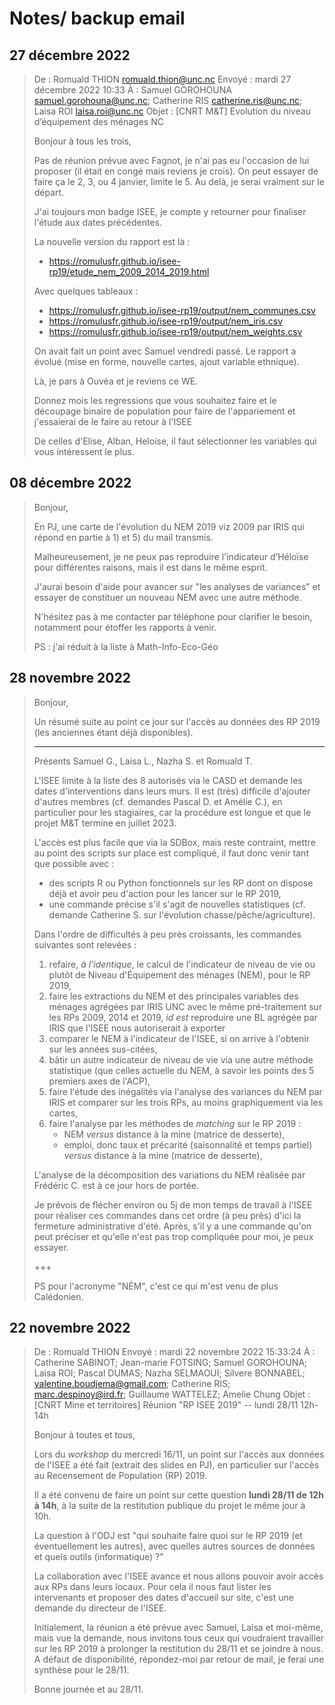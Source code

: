 # Notes/ backup email

## 27 décembre 2022

> De : Romuald THION <romuald.thion@unc.nc>
> Envoyé : mardi 27 décembre 2022 10:33
> À : Samuel GOROHOUNA <samuel.gorohouna@unc.nc>; Catherine RIS <catherine.ris@unc.nc>; Laisa ROI <laisa.roi@unc.nc>
> Objet : [CNRT M&T] Evolution du niveau d’équipement des ménages NC
>
> Bonjour à tous les trois,
>
> Pas de réunion prévue avec Fagnot, je n'ai pas eu l'occasion de lui proposer (il était en congé mais reviens je crois).
> On peut essayer de faire ça le 2, 3, ou 4 janvier, limite le 5. Au delà, je serai vraiment sur le départ.
>
> J'ai toujours mon badge ISEE, je compte y retourner pour finaliser l'étude aux dates précédentes.
>
> La nouvelle version du rapport est là :
>
> - <https://romulusfr.github.io/isee-rp19/etude_nem_2009_2014_2019.html>
>
> Avec quelques tableaux :
>
> - <https://romulusfr.github.io/isee-rp19/output/nem_communes.csv>
> - <https://romulusfr.github.io/isee-rp19/output/nem_iris.csv>
> - <https://romulusfr.github.io/isee-rp19/output/nem_weights.csv>
>
> On avait fait un point avec Samuel vendredi passé.
> Le rapport a évolué (mise en forme, nouvelle cartes, ajout variable ethnique).
>
> Là, je pars à Ouvéa et je reviens ce WE.
>
> Donnez mois les regressions que vous souhaitez faire et le découpage binaire de population pour faire de l'appariement et j'essaierai de le faire au retour à l'ISEE
>
> De celles d'Elise, Alban, Heloise, il faut sélectionner les variables qui vous intéressent le plus.

## 08 décembre 2022

> Bonjour,
>
> En PJ, une carte de l'évolution du NEM 2019 viz 2009 par IRIS qui répond en partie à 1) et 5) du mail transmis.
>
> Malheureusement, je ne peux pas reproduire l'indicateur d’Héloïse pour différentes raisons, mais il est dans le même esprit.
>
> J'aurai besoin d'aide pour avancer sur "les analyses de variances" et essayer de constituer un nouveau NEM avec une autre méthode.
>
> N'hésitez pas à me contacter par téléphone pour clarifier le besoin, notamment pour étoffer les rapports à venir.
>
> PS : j'ai réduit à la liste à Math-Info-Eco-Géo

## 28 novembre 2022

> Bonjour,
>
> Un résumé suite au point ce jour sur l'accès au données des RP 2019 (les anciennes étant déjà disponibles).
>
> ---
>
> Présents Samuel G., Laisa L., Nazha S. et Romuald T.
>
> L'ISEE limite à la liste des 8 autorisés via le CASD et demande les dates d'interventions dans leurs murs. Il est (très) difficile d'ajouter d'autres membres (cf. demandes Pascal D. et Amélie C.), en particulier pour les stagiaires, car la procédure est longue et que le projet M&T termine en juillet 2023.
>
> L'accès est plus facile que via la SDBox, mais reste contraint, mettre au point des scripts sur place est compliqué, il faut donc venir tant que possible avec :
>
> - des scripts R ou Python fonctionnels sur les RP dont on dispose déjà et avoir peu d'action pour les lancer sur le RP 2019,
> - une commande précise s'il s'agit de nouvelles statistiques (cf. demande Catherine S. sur l'évolution chasse/pêche/agriculture).
>
> Dans l'ordre de difficultés à peu près croissants, les commandes suivantes sont relevées :
>
> 1. refaire, _à l'identique_, le calcul de l'indicateur de niveau de vie ou plutôt de Niveau d'Équipement des ménages (NEM), pour le RP 2019,
> 2. faire les extractions du NEM et des principales variables des ménages agrégées par IRIS UNC avec le même pré-traitement sur les RPs 2009, 2014 et 2019, _id est_ reproduire une BL agrégée par IRIS que l'ISEE nous autoriserait à exporter
> 3. comparer le NEM à l'indicateur de l'ISEE, si on arrive à l'obtenir sur les années sus-citées,
> 4. bâtir un autre indicateur de niveau de vie via une autre méthode statistique (que celles actuelle du NEM, à savoir les points des 5 premiers axes de l'ACP),
> 5. faire l'étude des inégalités via l'analyse des variances du NEM par IRIS et comparer sur les trois RPs, au moins graphiquement via les cartes,
> 6. faire l'analyse par les méthodes de _matching_ sur le RP 2019 :
>    - NEM _versus_ distance à la mine (matrice de desserte),
>    - emploi, donc taux et précarité (saisonnalité et temps partiel) _versus_ distance à la mine (matrice de desserte),
>
> L'analyse de la décomposition des variations du NEM réalisée par Frédéric C. est à ce jour hors de portée.
>
> Je prévois de flécher environ ou 5j de mon temps de travail à l'ISEE pour réaliser ces commandes dans cet ordre (à peu près) d'ici la fermeture administrative d'été. Après, s'il y a une commande qu'on peut préciser et qu'elle n'est pas trop compliquée pour moi, je peux essayer.
>
> +++
>
> PS pour l'acronyme "NÉM", c'est ce qui m'est venu de plus Calédonien.

## 22 novembre 2022

> De : Romuald THION
> Envoyé : mardi 22 novembre 2022 15:33:24
> À : Catherine SABINOT; Jean-marie FOTSING; Samuel GOROHOUNA; Laisa ROI; Pascal DUMAS; Nazha SELMAOUI; Silvere BONNABEL; valentine.boudjema@gmail.com; Catherine RIS; marc.despinoy@ird.fr; Guillaume WATTELEZ; Amelie Chung
> Objet : [CNRT Mine et territoires] Réunion "RP ISEE 2019" -- lundi 28/11 12h-14h
>
> Bonjour à toutes et tous,
>
> Lors du _workshop_ du mercredi 16/11, un point sur l'accès aux données de l'ISEE a été fait (extrait des slides en PJ), en particulier sur l'accès au Recensement de Population (RP) 2019.
>
> Il a été convenu de faire un point sur cette question **lundi 28/11 de 12h à 14h**, à la suite de la restitution publique du projet le même jour à 10h.
>
> La question à l'ODJ est "qui souhaite faire quoi sur le RP 2019 (et éventuellement les autres), avec quelles autres sources de données et quels outils (informatique) ?"
>
> La collaboration avec l'ISEE avance et nous allons pouvoir avoir accès aux RPs dans leurs locaux. Pour cela il nous faut lister les intervenants et proposer des dates d'accueil sur site, c'est une demande du directeur de l'ISEE.
>
> Initialement, la réunion a été prévue avec Samuel, Laisa et moi-même, mais vue la demande, nous invitons tous ceux qui voudraient travailler sur les RP 2019 à prolonger la restitution du 28/11 et se joindre à nous.
> A défaut de disponibilité, répondez-moi par retour de mail, je ferai une synthèse pour le 28/11.
>
> Bonne journée et au 28/11.
